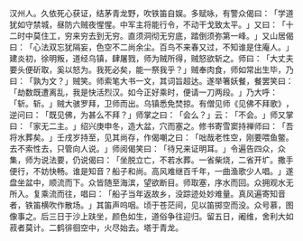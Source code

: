 汉州人。久依死心获证，结茅青龙野，吹铁笛自娱。多赋咏，有警众偈曰：​「学道犹如守禁城，昼防六贼夜惺惺。中军主将能行令，不动干戈致太平。​」又曰：​「十二时中莫住工，穷来穷去到无穷。直须洞彻无穷底，踏倒须弥第一峰。​」又山居偈曰：​「心法双忘犹隔妄，色空不二尚余尘。百鸟不来春又过，不知谁是住庵人。​」建炎初，徐明叛，道经乌镇，肆屠戮，师为贼所得，贼怒欲斩之。师曰：​「大丈夫要头便斫取，奚以怒为。我死必矣，能一祭我乎？​」贼奉肉食，师如常出生毕，乃曰：​「孰为文？​」贼笑。师索笔大书一文，其词旨超达。遂举箸妖餐，餐罢笑曰：​「劫数既遭离乱，我是快活烈汉。如今正好乘时，便请一刀两段。​」乃大呼：​「斩。斩。​」贼大骇罗拜，卫师而出。乌镇悉免焚掠。有僧见师《见佛不拜歌》​，逆问曰：​「既见佛，为甚么不拜？​」师掌之曰：​「会么？​」云：​「不会。​」师又掌曰：​「家无二主。​」绍兴庚申冬，造大盆，穴而塞之。修书寄雪窦持禅师曰：​「吾将水葬矣。​」壬戌岁持至，见其尚存，作偈嘲之曰：​「咄哉老性空，刚要喂鱼鳖。去不索性去，只管向人说。​」师阅偈笑曰：​「待兄来证明耳。​」令遍告四众，众集，师为说法要，仍说偈曰：​「坐脱立亡，不若水葬。一省柴烧，二省开圹。撒手便行，不妨快畅。谁是知音？船子和尚。高风难继百千年，一曲渔歌少人唱。​」遂盘坐盆中，顺流而下。众皆随至海滨，望欲断目。师取塞，序水而回。众拥观水无所入。复乘流而往，唱曰：​「船子当年返故乡，没踪迹处妙难量。真风遍寄知音者，铁笛横吹作散场。​」其笛声呜咽。顷于苍茫间，见以笛掷空而没。众号慕，图像事之。后三日于沙上趺坐，颜色如生，道俗争往迎归。留五日，阇维，舍利大如菽者莫计。二鹤徘徊空中，火尽始去。塔于青龙。